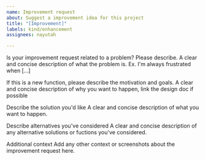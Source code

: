```yaml
---
name: Improvement request
about: Suggest a improvement idea for this project
title: "[Improvement]"
labels: kind/enhancement
assignees: nayutah

---
```


Is your improvement request related to a problem? Please describe.
A clear and concise description of what the problem is. Ex. I'm always frustrated when [...]

If this is a new function, please describe the motivation and goals.
A clear and concise description of why you want to happen, link the design doc if possible

Describe the solution you'd like
A clear and concise description of what you want to happen.

Describe alternatives you've considered
A clear and concise description of any alternative solutions or fuctions you've considered.

Additional context
Add any other context or screenshots about the improvement request here.
